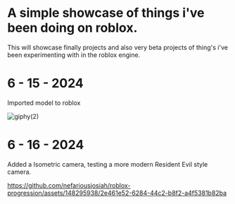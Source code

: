 # A simple showcase of things i've been doing on roblox.
This will showcase finally projects and also very beta projects of thing's i've been experimenting with in the roblox engine.

# 6 - 15 - 2024
Imported model to roblox


![giphy(2)](https://github.com/nefariousjosiah/roblox-progression/assets/148295938/c985dc9f-f1e3-4f85-9703-9a33d5f69163)


# 6 - 16 - 2024
Added a Isometric camera, testing a more modern Resident Evil style camera.


https://github.com/nefariousjosiah/roblox-progression/assets/148295938/2e461e52-6284-44c2-b8f2-a4f5381b82ba



